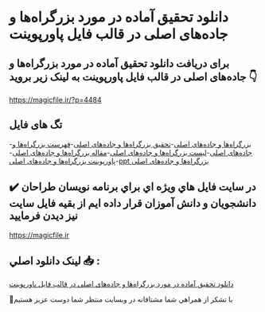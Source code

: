 # دانلود تحقیق آماده در مورد بزرگراه‌ها و جاده‌های اصلی در قالب فایل پاورپوینت

## برای دریافت دانلود تحقیق آماده در مورد بزرگراه‌ها و جاده‌های اصلی در قالب فایل پاورپوینت به لینک زیر بروید 👇

https://magicfile.ir/?p=4484

## تگ های فایل

-[بزرگراه‌ها و جاده‌های اصلی](https://magicfile.ir/product/%d8%aa%d8%ad%d9%82%db%8c%d9%82-%d8%a2%d9%85%d8%a7%d8%af%d9%87-%d8%a8%d8%b2%d8%b1%da%af%d8%b1%d8%a7%d9%87%d9%87%d8%a7-%d9%88-%d8%ac%d8%a7%d8%af%d9%87%d9%87%d8%a7%db%8c-%d8%a7%d8%b5%d9%84%db%8c-%d8%af%d8%b1-%d9%be%d8%a7%d9%88%d8%b1%d9%be%d9%88%db%8c%d9%86%d8%aa/)-[تحقیق بزرگراه‌ها و جاده‌های اصلی](https://magicfile.ir/product/%d8%aa%d8%ad%d9%82%db%8c%d9%82-%d8%a2%d9%85%d8%a7%d8%af%d9%87-%d8%a8%d8%b2%d8%b1%da%af%d8%b1%d8%a7%d9%87%d9%87%d8%a7-%d9%88-%d8%ac%d8%a7%d8%af%d9%87%d9%87%d8%a7%db%8c-%d8%a7%d8%b5%d9%84%db%8c-%d8%af%d8%b1-%d9%be%d8%a7%d9%88%d8%b1%d9%be%d9%88%db%8c%d9%86%d8%aa/)-[فهرست بزرگراه‌ها و جاده‌های اصلی](https://magicfile.ir/product/%d8%aa%d8%ad%d9%82%db%8c%d9%82-%d8%a2%d9%85%d8%a7%d8%af%d9%87-%d8%a8%d8%b2%d8%b1%da%af%d8%b1%d8%a7%d9%87%d9%87%d8%a7-%d9%88-%d8%ac%d8%a7%d8%af%d9%87%d9%87%d8%a7%db%8c-%d8%a7%d8%b5%d9%84%db%8c-%d8%af%d8%b1-%d9%be%d8%a7%d9%88%d8%b1%d9%be%d9%88%db%8c%d9%86%d8%aa/)-[لیست بزرگراه‌ها و جاده‌های اصلی](https://magicfile.ir/product/%d8%aa%d8%ad%d9%82%db%8c%d9%82-%d8%a2%d9%85%d8%a7%d8%af%d9%87-%d8%a8%d8%b2%d8%b1%da%af%d8%b1%d8%a7%d9%87%d9%87%d8%a7-%d9%88-%d8%ac%d8%a7%d8%af%d9%87%d9%87%d8%a7%db%8c-%d8%a7%d8%b5%d9%84%db%8c-%d8%af%d8%b1-%d9%be%d8%a7%d9%88%d8%b1%d9%be%d9%88%db%8c%d9%86%d8%aa/)-[مقاله بزرگراه‌ها و جاده‌های اصلی](https://magicfile.ir/product/%d8%aa%d8%ad%d9%82%db%8c%d9%82-%d8%a2%d9%85%d8%a7%d8%af%d9%87-%d8%a8%d8%b2%d8%b1%da%af%d8%b1%d8%a7%d9%87%d9%87%d8%a7-%d9%88-%d8%ac%d8%a7%d8%af%d9%87%d9%87%d8%a7%db%8c-%d8%a7%d8%b5%d9%84%db%8c-%d8%af%d8%b1-%d9%be%d8%a7%d9%88%d8%b1%d9%be%d9%88%db%8c%d9%86%d8%aa/)-[پاورپوینت بزرگراه‌ها و جاده‌های اصلی](https://magicfile.ir/product/%d8%aa%d8%ad%d9%82%db%8c%d9%82-%d8%a2%d9%85%d8%a7%d8%af%d9%87-%d8%a8%d8%b2%d8%b1%da%af%d8%b1%d8%a7%d9%87%d9%87%d8%a7-%d9%88-%d8%ac%d8%a7%d8%af%d9%87%d9%87%d8%a7%db%8c-%d8%a7%d8%b5%d9%84%db%8c-%d8%af%d8%b1-%d9%be%d8%a7%d9%88%d8%b1%d9%be%d9%88%db%8c%d9%86%d8%aa/)-[ppt بزرگراه‌ها و جاده‌های اصلی](https://magicfile.ir/product/%d8%aa%d8%ad%d9%82%db%8c%d9%82-%d8%a2%d9%85%d8%a7%d8%af%d9%87-%d8%a8%d8%b2%d8%b1%da%af%d8%b1%d8%a7%d9%87%d9%87%d8%a7-%d9%88-%d8%ac%d8%a7%d8%af%d9%87%d9%87%d8%a7%db%8c-%d8%a7%d8%b5%d9%84%db%8c-%d8%af%d8%b1-%d9%be%d8%a7%d9%88%d8%b1%d9%be%d9%88%db%8c%d9%86%d8%aa/)

## ✔️ در سايت فايل هاي ويژه اي براي برنامه نويسان طراحان دانشجويان و دانش آموزان قرار داده ايم از بقيه فايل سايت نيز ديدن فرماييد

https://magicfile.ir


## لينک دانلود اصلي 📥 :

[دانلود تحقیق آماده در مورد بزرگراه‌ها و جاده‌های اصلی در قالب فایل پاورپوینت](https://magicfile.ir/product/%d8%aa%d8%ad%d9%82%db%8c%d9%82-%d8%a2%d9%85%d8%a7%d8%af%d9%87-%d8%a8%d8%b2%d8%b1%da%af%d8%b1%d8%a7%d9%87%d9%87%d8%a7-%d9%88-%d8%ac%d8%a7%d8%af%d9%87%d9%87%d8%a7%db%8c-%d8%a7%d8%b5%d9%84%db%8c-%d8%af%d8%b1-%d9%be%d8%a7%d9%88%d8%b1%d9%be%d9%88%db%8c%d9%86%d8%aa/) 


🙏با تشکر از همراهي شما مشتاقانه در وبسایت منتظر شما دوست عزیز هستیم

